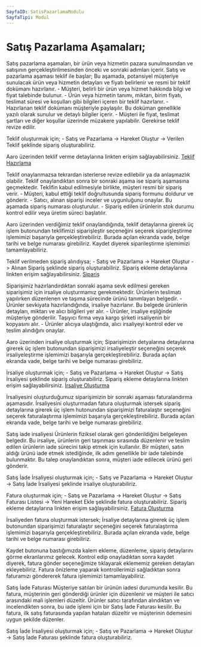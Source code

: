 ```yaml
---
SayfaID: SatisPazarlamaModulu
SayfaTipi: Modul
---
```


# Satış Pazarlama Aşamaları;

Satış pazarlama aşamaları, bir ürün veya hizmetin pazara sunulmasından ve satışının gerçekleştirilmesinden önceki ve sonraki adımları içerir. 
Satış ve pazarlama aşaması teklif ile başlar; 
Bu aşamada, potansiyel müşteriye sunulacak ürün veya hizmetin detayları ve fiyatı belirlenir ve resmi bir teklif dokümanı hazırlanır.
	- Müşteri, belirli bir ürün veya hizmet hakkında bilgi ve fiyat talebinde bulunur.
	- Ürün veya hizmetin tanımı, miktarı, birim fiyatı, teslimat süresi ve koşulları gibi bilgileri içeren bir teklif hazırlanır.
	- Hazırlanan teklif dokümanı müşteriyle paylaşılır. Bu doküman genellikle yazılı olarak sunulur ve detaylı bilgiler içerir.
	- Müşteri ile fiyat, teslimat şartları ve diğer koşullar üzerinde müzakere yapılabilir. Gerekirse teklif revize edilir.

Teklif oluşturmak için;	
	- Satış ve Pazarlama -> Hareket Oluştur -> Verilen Teklif şeklinde sipariş oluşturabiliriz.

Aaro üzerinden teklif verme detaylarına linkten erişim sağlayabilirsiniz. [Teklif Hazırlama](../TemelHareketler/VerilenTeklif.md)

Teklif onaylanmazsa tekrardan isterlerse revize edilebilir ya da anlaşmazlık olabilir.
Teklif onaylandıktan sonra bir sonraki aşama ise sipariş aşamasına geçmektedir.
Teklifin kabul edilmesiyle birlikte, müşteri resmi bir sipariş verir.
	- Müşteri, kabul ettiği teklif doğrultusunda sipariş formunu doldurur ve gönderir.
	- Satıcı, alınan siparişi inceler ve uygunluğunu onaylar. Bu aşamada sipariş numarası oluşturulur.
	- Sipariş edilen ürünlerin stok durumu kontrol edilir veya üretim süreci başlatılır.

Aaro üzerinden verdiğimiz teklif onaylandığında, teklif detaylarına girerek üç işlem butonundan teklifimizi siparişleştir seçeneğini seçerek siparişleştirme işlemimizi başarıyla gerçekleştirebiliriz.
Burada açılan ekranda vade, belge tarihi ve belge numarası girebiliriz.
Kaydet diyerek siparileştirme işlemimizi tamamlayabiliriz.

Teklif verilmeden sipariş alındıysa;
	- Satış ve Pazarlama -> Hareket Oluştur -> Alınan Sipariş şeklinde sipariş oluşturabiliriz.
Sipariş ekleme detaylarına linkten erişim sağlayabilirsiniz. [Sipariş](../TemelOzellikler/AlinanSipariş.md)

Siparişimiz hazırlandırdıktan sonraki aşama sevk edilmesi gereken siparişimiz için irsaliye oluşturmamız gerekmektedir.
Ürünlerin teslimatı yapılırken düzenlenen ve taşıma sürecinde ürünü tanımlayan belgedir.
	- Ürünler sevkiyata hazırlandığında, irsaliye hazırlanır. Bu belgede ürünlerin detayları, miktarı ve alıcı bilgileri yer alır.
	- Ürünler, irsaliye eşliğinde müşteriye gönderilir. Taşıyıcı firma veya kargo şirketi irsaliyenin bir kopyasını alır.
	- Ürünler alıcıya ulaştığında, alıcı irsaliyeyi kontrol eder ve teslim alındığını onaylar.

Aaro üzerinden irsaliye oluşturmak için;
Siparişimizin detyalarına detaylarına girerek üç işlem butonundan siparişimizi irsaliyeleştir seçeneğini seçerek irsaliyeleştirme işlemimizi başarıyla gerçekleştirebiliriz.
Burada açılan ekranda vade, belge tarihi ve belge numarası girebiliriz.

İrsaliye oluşturmak için;
	- Satış ve Pazarlama -> Hareket Oluştur -> Satış İrsaliyesi şeklinde sipariş oluşturabiliriz.
Sipariş ekleme detaylarına linkten erişim sağlayabilirsiniz. [İrsaliye Oluşturma](../TemelOzellikler/Satisİrsaliyesi.md)

İrsaliyesini oluşturduğumuz siparişimizin bir sonraki aşaması faturalandırma aşamasıdır.
İrsaliyesini oluşturmadan fatura oluşturmak istersek sipariş detaylarına girerek üç işlem hutonundan siparişimizi faturalaştır seçeneğini seçerek faturalaştırma işlemimizi başarıyla gerçekleştirebiliriz.
Burada açılan ekranda vade, belge tarihi ve belge numarası girebiliriz.

Satış iade irsaliyesi Ürünlerin fiziksel olarak geri gönderildiğini belgeleyen belgedir. 
Bu irsaliye, ürünlerin geri taşınması sırasında düzenlenir ve teslim edilen ürünlerin iade sürecini takip etmek için kullanılır. 
Bir müşteri, satın aldığı ürünü iade etmek istediğinde, ilk adım genellikle bir iade talebinde bulunmaktır. 
Bu talep onaylandıktan sonra, müşteri iade edilecek ürünü geri gönderir.
 
Satış İade İrsaliyesi oluşturmak için;
	- Satış ve Pazarlama -> Hareket Oluştur -> Satış İade İrsaliyesi şeklinde irsaliye oluşturabiliriz.

Fatura oluşturmak için;
	- Satış ve Pazarlama -> Hareket Oluştur -> Satış Faturası Listesi -> Yeni Hareket Ekle şeklinde fatura oluşturabiliriz.
Sipariş ekleme detaylarına linkten erişim sağlayabilirsiniz. [Fatura Oluşturma](../TemelOzellikler/SatisFaturasi.md)

İrsaliyeden fatura oluşturmak istersek;
İrsaliye detaylarına girerek üç işlem butonundan siparişimizi faturalaştır seçeneğini seçerek faturalaştırma işlemimizi başarıyla gerçekleştirebiliriz.
Burada açılan ekranda vade, belge tarihi ve belge numarası girebiliriz.

Kaydet butonuna bastığımızda kalem ekleme, düzenleme, sipariş detaylarını görme ekranlarımız gelecek.
Kontrol edip onayladıktan sonra kaydet diyerek, fatura gönder seçeneğimize tıklayarak eklememiz gereken detayları ekleyebiliriz.
Fatura önizleme yaparak kontrollerimizi sağladıktan sonra faturamızı göndererek fatura işlemimizi tamamlayabiliriz.

Satış İade Faturası Müşteriye satılan bir ürünün iadesi durumunda kesilir. 
Bu fatura, müşterinin geri gönderdiği ürünler için düzenlenir ve müşteri ile satıcı arasındaki mali işlemleri düzeltir.
Ürünler satıcı tarafından alındıktan ve incelendikten sonra, bu iade işlemi için bir Satış İade Faturası kesilir. 
Bu fatura, ilk satış faturasında yapılan hataları düzeltir ve müşterinin ödemesini uygun şekilde düzenler.

Satış İade İrsaliyesi oluşturmak için;
	- Satış ve Pazarlama -> Hareket Oluştur -> Satış İade Faturası şeklinde fatura oluşturabiliriz.
